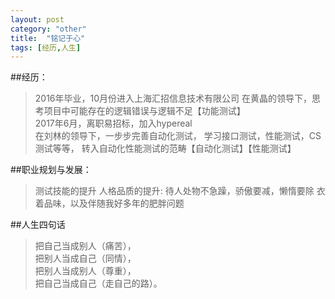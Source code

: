 ```yaml
---
layout: post
category: "other"
title:  "铭记于心"
tags: [经历,人生]
---
```

##经历：
>2016年毕业，10月份进入上海汇招信息技术有限公司 
>在黄晶的领导下，思考项目中可能存在的逻辑错误与逻辑不足【功能测试】  
>2017年6月，离职易招标，加入hypereal  
>在刘林的领导下，一步步完善自动化测试，
>学习接口测试，性能测试，CS测试等等，
>转入自动化性能测试的范畴【自动化测试】【性能测试】  
 
##职业规划与发展：
>测试技能的提升 
>人格品质的提升: 
>待人处物不急躁，骄傲要减，懒惰要除 
>衣着品味，以及伴随我好多年的肥胖问题 

##人生四句话
>把自己当成别人（痛苦），  
>把别人当成自己（同情），  
>把别人当成别人（尊重），  
>把自己当成自己（走自己的路）。 
